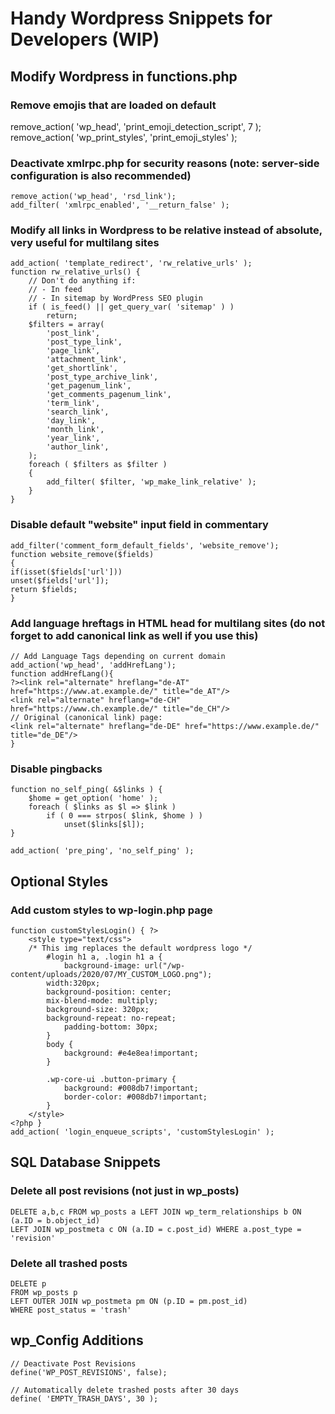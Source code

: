 # Handy Wordpress Snippets for Developers (WIP)



## Modify Wordpress in functions.php


### Remove emojis that are loaded on default 
remove_action( 'wp_head', 'print_emoji_detection_script', 7 );
remove_action( 'wp_print_styles', 'print_emoji_styles' );

### Deactivate xmlrpc.php for security reasons (note: server-side configuration is also recommended)
```
remove_action('wp_head', 'rsd_link');
add_filter( 'xmlrpc_enabled', '__return_false' );
```

### Modify all links in Wordpress to be relative instead of absolute, very useful for multilang sites
```
add_action( 'template_redirect', 'rw_relative_urls' );
function rw_relative_urls() {
    // Don't do anything if:
    // - In feed
    // - In sitemap by WordPress SEO plugin
    if ( is_feed() || get_query_var( 'sitemap' ) )
        return;
    $filters = array(
        'post_link',
        'post_type_link',
        'page_link',
        'attachment_link',
        'get_shortlink',
        'post_type_archive_link',
        'get_pagenum_link',
        'get_comments_pagenum_link',
        'term_link',
        'search_link',
        'day_link',
        'month_link',
        'year_link',
		'author_link',
    );
    foreach ( $filters as $filter )
    {
        add_filter( $filter, 'wp_make_link_relative' );
    }
}
```

### Disable default "website" input field in commentary
```
add_filter('comment_form_default_fields', 'website_remove');
function website_remove($fields)
{
if(isset($fields['url']))
unset($fields['url']);
return $fields;
}
```


### Add language hreftags in HTML head for multilang sites (do not forget to add canonical link as well if you use this)
```
// Add Language Tags depending on current domain
add_action('wp_head', 'addHrefLang');
function addHrefLang(){
?><link rel="alternate" hreflang="de-AT" href="https://www.at.example.de/" title="de_AT"/>
<link rel="alternate" hreflang="de-CH" href="https://www.ch.example.de/" title="de_CH"/>
// Original (canonical link) page:
<link rel="alternate" hreflang="de-DE" href="https://www.example.de/" title="de_DE"/>
}
```


### Disable pingbacks
```
function no_self_ping( &$links ) {
    $home = get_option( 'home' );
    foreach ( $links as $l => $link )
        if ( 0 === strpos( $link, $home ) )
            unset($links[$l]);
}
 
add_action( 'pre_ping', 'no_self_ping' );
```

## Optional Styles

### Add custom styles to wp-login.php page
```
function customStylesLogin() { ?>
    <style type="text/css">
    /* This img replaces the default wordpress logo */
        #login h1 a, .login h1 a {
            background-image: url("/wp-content/uploads/2020/07/MY_CUSTOM_LOGO.png");
		width:320px;
		background-position: center;
		mix-blend-mode: multiply;
		background-size: 320px;
		background-repeat: no-repeat;
        	padding-bottom: 30px;
        }
		body {
			background: #e4e8ea!important;
		}

		.wp-core-ui .button-primary {
			background: #008db7!important;
			border-color: #008db7!important;
		}
    </style>
<?php }
add_action( 'login_enqueue_scripts', 'customStylesLogin' );
```


## SQL Database Snippets
### Delete all post revisions (not just in wp_posts)
```
DELETE a,b,c FROM wp_posts a LEFT JOIN wp_term_relationships b ON (a.ID = b.object_id)
LEFT JOIN wp_postmeta c ON (a.ID = c.post_id) WHERE a.post_type = 'revision'
```

### Delete all trashed posts 
```
DELETE p
FROM wp_posts p
LEFT OUTER JOIN wp_postmeta pm ON (p.ID = pm.post_id)
WHERE post_status = 'trash'
```



## wp_Config Additions
```
// Deactivate Post Revisions
define('WP_POST_REVISIONS', false);

// Automatically delete trashed posts after 30 days
define( 'EMPTY_TRASH_DAYS', 30 ); 
```